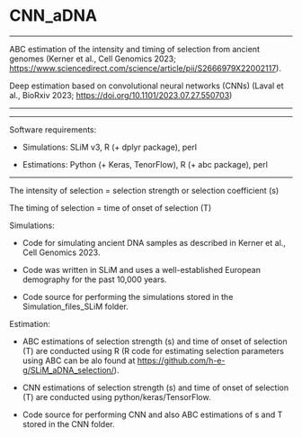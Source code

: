 # CNN_aDNA


------

ABC estimation of the intensity and timing of selection from ancient genomes (Kerner et al., Cell Genomics 2023; https://www.sciencedirect.com/science/article/pii/S2666979X22002117).

Deep estimation based on convolutional neural networks (CNNs) (Laval et al., BioRxiv 2023; https://doi.org/10.1101/2023.07.27.550703)

----



------

 Software requirements:

- Simulations: SLiM v3, R (+ dplyr package), perl

- Estimations: Python (+ Keras, TenorFlow), R (+ abc package), perl

-------




The intensity of selection	=	selection strength or selection coefficient (s)

The timing of selection		=	time of onset of selection (T)



Simulations:

- Code for simulating ancient DNA samples as described in Kerner et al., Cell Genomics 2023.
	
- Code was written in SLiM and uses a well-established European demography for the past 10,000 years.

- Code source for performing the simulations stored in the Simulation_files_SLiM folder.

Estimation:

- ABC estimations of selection strength (s) and time of onset of selection (T) are conducted using R (R code for estimating selection parameters using ABC can be alo found at https://github.com/h-e-g/SLiM_aDNA_selection/).

- CNN estimations of selection strength (s) and time of onset of selection (T) are conducted using python/keras/TensorFlow.

- Code source for performing CNN and also ABC estimations of s and T stored in the CNN folder.

